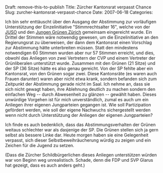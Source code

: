 Draft: remove-this-to-publish
Title: Zürcher Kantonsrat verpasst Chance
Slug: zurcher-kantonsrat-verpasst-chance
Date: 2007-06-18
Categories:

Ich bin sehr enttäuscht über den Ausgang der Abstimmung zur vorläufigen Unterstützung der Einzelinitiative "Stimmrechtsalter 16", welche von der [JUSO](http://www.jusozueri.ch/) und den [Jungen Grünen Zürich](http://www.jungegruene.ch/zh/) gemeinsam eingereicht wurde. Ein Drittel der Stimmen wäre notwendig gewesen, um die Einzelinitiative an den Regierungsrat zu überweisen, der dann dem Kantonsrat einen Vorschlag zur Abstimmung hätte unterbreiten müssen. Statt den mindestens notwendigen 60 Stimmen wurden aber nur 57 Stimmen erreicht, und dies, obwohl das Anliegen von zwei Vertretern der CVP und einem Vertreter der Grünliberalen unterstützt wurde. Zusammen mit den Grünen (21 Sitze) und der SP (36 Sitze) hätte es also genau gereicht. Von der SP fehlte aber ein Kantonsrat, von den Grünen sogar zwei. Diese Kantonsräte (es waren auch Frauen darunter) waren aber nicht etwa krank, sondern befanden sich zum Zeitpunkt der Abstimmung gerade nicht im Saal. Ich nehme an, dass sie sich nicht gewagt haben, ihre Ablehnung deutlich zu machen sondern den einfachen Weg -- durch Abwesenheit zu glänzen -- gewählt haben. Dieses unwürdige Vorgehen ist für mich unverständlich, zumal es auch um ein Anliegen ihrer eigenen Jungparteien gegangen ist. Wie soll Partizipation gefördert werden, wie soll der eigene Nachwuchs sichergestellt werden wenn nicht durch Unterstützung der Anliegen der eigenen Jungparteien?

Ich finde es auch bedenklich, dass das Abstimmungsverhalten der Grünen weitaus schlechter war als dasjenige der SP. Die Grünen stellen sich ja gern selbst als bessere Linke dar. Heute morgen haben sie eine Gelegenheit verpasst, sich dieser Selbstbeweihräucherung würdig zu zeigen und ein Zeichen für die Jugend zu setzen.

(Dass die Zürcher Schildbürgerlichen dieses Anliegen unterstützen würden war von Beginn weg unrealistisch. Schade, denn die FDP und SVP Glarus hat gezeigt, dass es auch anders geht.)
